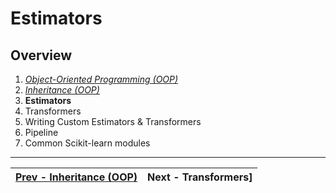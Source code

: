 # Estimators

## Overview
1. [_Object-Oriented Programming (OOP)_](./object-oriented-programming.md)
2. [_Inheritance (OOP)_](./inheritance.md)
3. **Estimators**
4. Transformers
5. Writing Custom Estimators & Transformers
6. Pipeline
7. Common Scikit-learn modules

---
| [Prev - Inheritance (OOP)](./inheritance.md "Inheritance (OOP)") | Next - Transformers]   |
|:-----------------------------------------------------------------|---------------------------------------------------:|
